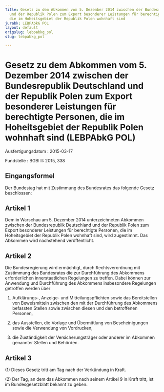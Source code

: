 ```yaml
---
Title: Gesetz zu dem Abkommen vom 5. Dezember 2014 zwischen der Bundesrepublik Deutschland
  und der Republik Polen zum Export besonderer Leistungen für berechtigte Personen,
  die im Hoheitsgebiet der Republik Polen wohnhaft sind
jurabk: LEBPAbkG POL
layout: default
origslug: lebpabkg_pol
slug: lebpabkg_pol

---
```


# Gesetz zu dem Abkommen vom 5. Dezember 2014 zwischen der Bundesrepublik Deutschland und der Republik Polen zum Export besonderer Leistungen für berechtigte Personen, die im Hoheitsgebiet der Republik Polen wohnhaft sind (LEBPAbkG POL)

Ausfertigungsdatum
:   2015-03-17

Fundstelle
:   BGBl II: 2015, 338


## Eingangsformel

Der Bundestag hat mit Zustimmung des Bundesrates das folgende Gesetz
beschlossen:


## Artikel 1

Dem in Warschau am 5. Dezember 2014 unterzeichneten Abkommen zwischen
der Bundesrepublik Deutschland und der Republik Polen zum Export
besonderer Leistungen für berechtigte Personen, die im Hoheitsgebiet
der Republik Polen wohnhaft sind, wird zugestimmt. Das Abkommen wird
nachstehend veröffentlicht.


## Artikel 2

Die Bundesregierung wird ermächtigt, durch Rechtsverordnung mit
Zustimmung des Bundesrates die zur Durchführung des Abkommens
erforderlichen innerstaatlichen Regelungen zu treffen. Dabei können
zur Anwendung und Durchführung des Abkommens insbesondere Regelungen
getroffen werden über

1.  Aufklärungs-, Anzeige- und Mitteilungspflichten sowie das
    Bereitstellen von Beweismitteln zwischen den mit der Durchführung des
    Abkommens befassten Stellen sowie zwischen diesen und den betroffenen
    Personen,


2.  das Ausstellen, die Vorlage und Übermittlung von Bescheinigungen sowie
    die Verwendung von Vordrucken,


3.  die Zuständigkeit der Versicherungsträger oder anderer im Abkommen
    genannter Stellen und Behörden.





## Artikel 3

(1) Dieses Gesetz tritt am Tag nach der Verkündung in Kraft.

(2) Der Tag, an dem das Abkommen nach seinem Artikel 9 in Kraft tritt,
ist im Bundesgesetzblatt bekannt zu geben.

